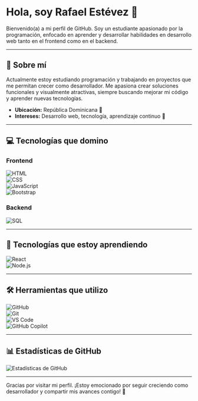 # Hola, soy Rafael Estévez 👋

Bienvenido(a) a mi perfil de GitHub. Soy un estudiante apasionado por la programación, enfocado en aprender y desarrollar habilidades en desarrollo web tanto en el frontend como en el backend.

---

## 🌟 Sobre mí
Actualmente estoy estudiando programación y trabajando en proyectos que me permitan crecer como desarrollador. Me apasiona crear soluciones funcionales y visualmente atractivas, siempre buscando mejorar mi código y aprender nuevas tecnologías.

- **Ubicación:** República Dominicana 📍
- **Intereses:** Desarrollo web, tecnología, aprendizaje continuo 🎯

---

## 💻 Tecnologías que domino

### Frontend
![HTML](https://img.shields.io/badge/HTML5-%23E34F26?style=flat-square&logo=html5&logoColor=white)  
![CSS](https://img.shields.io/badge/CSS3-%231572B6?style=flat-square&logo=css3&logoColor=white)  
![JavaScript](https://img.shields.io/badge/JavaScript-%23F7DF1E?style=flat-square&logo=javascript&logoColor=black)  
![Bootstrap](https://img.shields.io/badge/Bootstrap-%23563D7C?style=flat-square&logo=bootstrap&logoColor=white)

### Backend
![SQL](https://img.shields.io/badge/SQL-%234479A1?style=flat-square&logo=postgresql&logoColor=white)

---

## 🚀 Tecnologías que estoy aprendiendo
![React](https://img.shields.io/badge/React-61DAFB?style=flat&logo=react&logoColor=black)  
![Node.js](https://img.shields.io/badge/Node.js-339933?style=flat&logo=node.js&logoColor=white)  


---

## 🛠️ Herramientas que utilizo
![GitHub](https://img.shields.io/badge/GitHub-181717?style=flat&logo=github&logoColor=white)  
![Git](https://img.shields.io/badge/Git-F05032?style=flat&logo=git&logoColor=white)  
![VS Code](https://img.shields.io/badge/VS%20Code-007ACC?style=flat&logo=visual-studio-code&logoColor=white)  
![GitHub Copilot](https://img.shields.io/badge/GitHub%20Copilot-000000?style=flat&logo=github&logoColor=white)

---

## 📊 Estadísticas de GitHub
![Estadísticas de GitHub](https://github-readme-stats.vercel.app/api?username=rafaelestevezdev&show_icons=true&theme=minimal)

---

Gracias por visitar mi perfil. ¡Estoy emocionado por seguir creciendo como desarrollador y compartir mis avances contigo! 🌱
